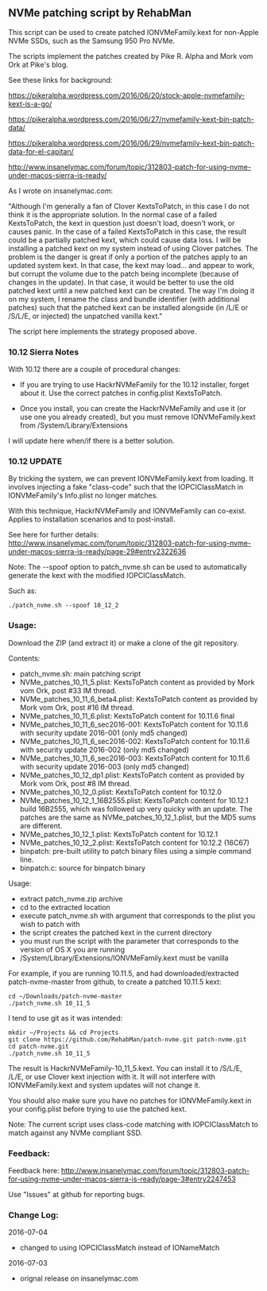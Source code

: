 ## NVMe patching script by RehabMan

This script can be used to create patched IONVMeFamily.kext for non-Apple NVMe SSDs, such as the Samsung 950 Pro NVMe.

The scripts implement the patches created by Pike R. Alpha and Mork vom Ork at Pike's blog.

See these links for background:

https://pikeralpha.wordpress.com/2016/06/20/stock-apple-nvmefamily-kext-is-a-go/

https://pikeralpha.wordpress.com/2016/06/27/nvmefamily-kext-bin-patch-data/

https://pikeralpha.wordpress.com/2016/06/29/nvmefamily-kext-bin-patch-data-for-el-capitan/

http://www.insanelymac.com/forum/topic/312803-patch-for-using-nvme-under-macos-sierra-is-ready/


As I wrote on insanelymac.com:

"Although I'm generally a fan of Clover KextsToPatch, in this case I do not think it is the appropriate solution. In the normal case of a failed KextsToPatch, the kext in question just doesn't load, doesn't work, or causes panic. In the case of a failed KextsToPatch in this case, the result could be a partially patched kext, which could cause data loss. I will be installing a patched kext on my system instead of using Clover patches. The problem is the danger is great if only a portion of the patches apply to an updated system kext. In that case, the kext may load... and appear to work, but corrupt the volume due to the patch being incomplete (because of changes in the update). In that case, it would be better to use the old patched kext until a new patched kext can be created. The way I'm doing it on my system, I rename the class and bundle identifier (with additional patches) such that the patched kext can be installed alongside (in /L/E or /S/L/E, or injected) the unpatched vanilla kext."

The script here implements the strategy proposed above.


### 10.12 Sierra Notes

With 10.12 there are a couple of procedural changes:

- If you are trying to use HackrNVMeFamily for the 10.12 installer, forget about it.  Use the correct patches in config.plist KextsToPatch.

- Once you install, you can create the HackrNVMeFamily and use it (or use one you already created), but you must remove IONVMeFamily.kext from /System/Library/Extensions

I will update here when/if there is a better solution.

### 10.12 UPDATE

By tricking the system, we can prevent IONVMeFamily.kext from loading.  It involves injecting a fake "class-code" such that the IOPCIClassMatch in IONVMeFamily's Info.plist no longer matches.

With this technique, HackrNVMeFamily and IONVMeFamily can co-exist.  Applies to installation scenarios and to post-install.

See here for further details:
http://www.insanelymac.com/forum/topic/312803-patch-for-using-nvme-under-macos-sierra-is-ready/page-29#entry2322636

Note: The --spoof option to patch_nvme.sh can be used to automatically generate the kext with the modified IOPCIClassMatch.

Such as:
```
./patch_nvme.sh --spoof 10_12_2
```


### Usage:

Download the ZIP (and extract it) or make a clone of the git repository.

Contents:
- patch_nvme.sh: main patching script
- NVMe_patches_10_11_5.plist: KextsToPatch content as provided by Mork vom Ork, post #33 IM thread.
- NVMe_patches_10_11_6_beta4.plist: KextsToPatch content as provided by Mork vom Ork, post #16 IM thread.
- NVMe_patches_10_11_6.plist: KextsToPatch content for 10.11.6 final
- NVMe_patches_10_11_6_sec2016-001: KextsToPatch content for 10.11.6 with security update 2016-001 (only md5 changed)
- NVMe_patches_10_11_6_sec2016-002: KextsToPatch content for 10.11.6 with security update 2016-002 (only md5 changed)
- NVMe_patches_10_11_6_sec2016-003: KextsToPatch content for 10.11.6 with security update 2016-003 (only md5 changed)
- NVMe_patches_10_12_dp1.plist: KextsToPatch content as provided by Mork vom Ork, post #8 IM thread.
- NVMe_patches_10_12_0.plist: KextsToPatch content for 10.12.0
- NVMe_patches_10_12_1_16B2555.plist: KextsToPatch content for 10.12.1 build 16B2555, which was followed up very quicky with an update.  The patches are the same as NVMe_patches_10_12_1.plist, but the MD5 sums are different.
- NVMe_patches_10_12_1.plist: KextsToPatch content for 10.12.1
- NVMe_patches_10_12_2.plist: KextsToPatch content for 10.12.2 (16C67)
- binpatch: pre-built utility to patch binary files using a simple command line.
- binpatch.c: source for binpatch binary

Usage:
- extract patch_nvme.zip archive
- cd to the extracted location
- execute patch_nvme.sh with argument that corresponds to the plist you wish to patch with
- the script creates the patched kext in the current directory
- you must run the script with the parameter that corresponds to the version of OS X you are running
- /System/Library/Extensions/IONVMeFamily.kext must be vanilla

For example, if you are running 10.11.5, and had downloaded/extracted patch-nvme-master from github, to create a patched 10.11.5 kext:
```
cd ~/Downloads/patch-nvme-master
./patch_nvme.sh 10_11_5
```

I tend to use git as it was intended:
```
mkdir ~/Projects && cd Projects
git clone https://github.com/RehabMan/patch-nvme.git patch-nvme.git
cd patch-nvme.git
./patch_nvme.sh 10_11_5
```

The result is HackrNVMeFamily-10_11_5.kext. You can install it to /S/L/E, /L/E, or use Clover kext injection with it. It will not interfere with IONVMeFamily.kext and system updates will not change it.

You should also make sure you have no patches for IONVMeFamily.kext in your config.plist before trying to use the patched kext.

Note: The current script uses class-code matching with IOPCIClassMatch to match against any NVMe compliant SSD.



### Feedback:

Feedback here: http://www.insanelymac.com/forum/topic/312803-patch-for-using-nvme-under-macos-sierra-is-ready/page-3#entry2247453

Use "Issues" at github for reporting bugs.



### Change Log:

2016-07-04

- changed to using IOPCIClassMatch instead of IONameMatch

2016-07-03

- orignal release on insanelymac.com

